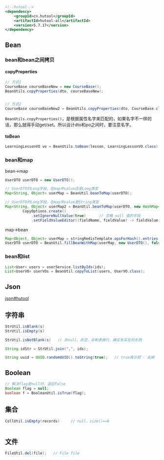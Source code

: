

```xml
<!--hutool-->
<dependency>
    <groupId>cn.hutool</groupId>
    <artifactId>hutool-all</artifactId>
    <version>5.7.17</version>
</dependency>
```
## Bean

### bean和bean之间拷贝
#### copyProperties
```java
// 方式1
CourseBase courseBaseNew = new CourseBase();
BeanUtils.copyProperties(dto, courseBaseNew);


// 方式2
CourseBase courseBaseNew2 = BeanUtils.copyProperties(dto, CourseBase.class);
```
`BeanUtils.copyProperties()`，是根据属性名字来匹配的，如果名字不一样的话，那么就得手动get/set。所以设计dto和po之间时，要注意名字。

#### toBean

```java
LearningLessonVO vo = BeanUtils.toBean(lesson, LearningLessonVO.class)
```


### bean和map

bean→map
```java
UserDTO userDTO = new UserDTO();

// UserDTO的Long字段，在map中value还是Long类型
Map<String, Object> userMap = BeanUtil.beanToMap(userDTO);

// UserDTO的Long字段，在map中value是String类型
Map<String, Object> userMap2 = BeanUtil.beanToMap(userDTO, new HashMap<>(),
        CopyOptions.create()
            .setIgnoreNullValue(true)      // 忽略 null 值的字段
            .setFieldValueEditor((fieldName, fieldValue) -> fieldValue.toString()));    // 将 value 转化为 String 类型
```

map→bean
```java
Map<Object, Object> userMap = stringRedisTemplate.opsForHash().entries(key);
UserDTO userDTO = BeanUtil.fillBeanWithMap(userMap, new UserDTO(), false);  // fasle表示有错就抛出
```

### bean和list

```java
List<User> users = userService.listByIds(ids);
List<UserVO> userVOs = BeanUtil.copyToList(users, UserVO.class);
```

## Json

[json#hutool](json.md)

## 字符串

```java
StrUtil.isBlank(s)   
StrUtil.isEmpty(s)

StrUtil.isNotBlank(s)   // 非null、非空、非制表换行，确实有实在的东西
```
```java
String idStr = StrUtil.join(",", ids);
```
```java
String uuid = UUID.randomUUID().toString(true);   // true表示把`-`去掉
```

## Boolean

```java
// 解决flag是null时，返回false
Boolean flag = null;
boolean f = BooleanUtil.isTrue(flag);
```

## 集合

```java
CollUtil.isEmpty(records)     // null，size()==0
```
```java

```
## 文件

```java
FileUtil.del(file);   // File file
```
